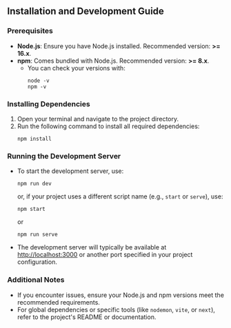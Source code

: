 ## Installation and Development Guide

### Prerequisites

- **Node.js**: Ensure you have Node.js installed. Recommended version: **>= 16.x**.
- **npm**: Comes bundled with Node.js. Recommended version: **>= 8.x**.
  - You can check your versions with:
    ```
    node -v
    npm -v
    ```

### Installing Dependencies

1. Open your terminal and navigate to the project directory.
2. Run the following command to install all required dependencies:
   ```
   npm install
   ```

### Running the Development Server

- To start the development server, use:

  ```
  npm run dev
  ```

  or, if your project uses a different script name (e.g., `start` or `serve`), use:

  ```
  npm start
  ```

  or

  ```
  npm run serve
  ```

- The development server will typically be available at [http://localhost:3000](http://localhost:3000) or another port specified in your project configuration.

### Additional Notes

- If you encounter issues, ensure your Node.js and npm versions meet the recommended requirements.
- For global dependencies or specific tools (like `nodemon`, `vite`, or `next`), refer to the project's README or documentation.
